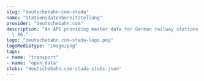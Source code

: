 ```yaml
---
slug: "deutschebahn-com-stada"
name: "Stationsdatenbereitstellung"
provider: "deutschebahn.com"
description: "An API providing master data for German railway stations by DB Station&Service\
  \ AG."
logo: "deutschebahn.com-stada-logo.png"
logoMediaType: "image/png"
tags:
- name: "transport"
- name: "open_data"
stubs: "deutschebahn.com-stada-stubs.json"
---
```

